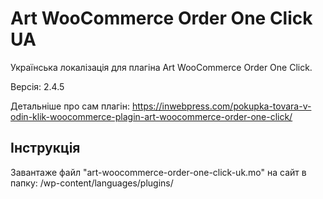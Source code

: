 # Art WooCommerce Order One Click UA

Українська локалізація для плагіна Art WooCommerce Order One Click.

Версія: 2.4.5

Детальніше про сам плагін: 
https://inwebpress.com/pokupka-tovara-v-odin-klik-woocommerce-plagin-art-woocommerce-order-one-click/

## Інструкція

Завантаже файл "art-woocommerce-order-one-click-uk.mo" на сайт в папку: /wp-content/languages/plugins/